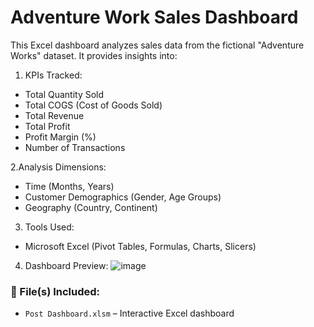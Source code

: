 # Adventure Work Sales Dashboard 
This Excel dashboard analyzes sales data from the fictional "Adventure Works" dataset. It provides insights into:

1. KPIs Tracked:
- Total Quantity Sold  
- Total COGS (Cost of Goods Sold)  
- Total Revenue  
- Total Profit  
- Profit Margin (%)  
- Number of Transactions  

2.Analysis Dimensions:
- Time (Months, Years)  
- Customer Demographics (Gender, Age Groups)  
- Geography (Country, Continent)  

3. Tools Used:
- Microsoft Excel (Pivot Tables, Formulas, Charts, Slicers)

4. Dashboard Preview:
![image](https://github.com/user-attachments/assets/f82b7098-cc1e-4b84-a0fe-b34429f67925)

### 📁 File(s) Included:
- `Post Dashboard.xlsm` – Interactive Excel dashboard
